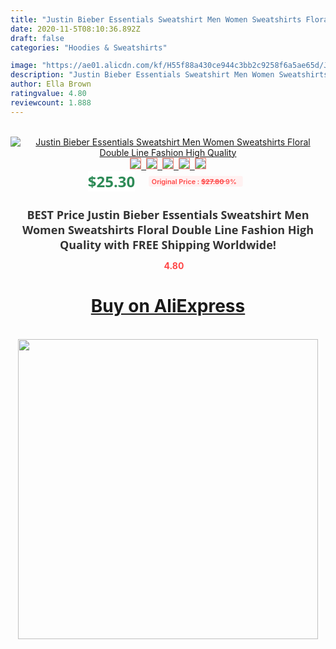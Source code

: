 ```yaml
---
title: "Justin Bieber Essentials Sweatshirt Men Women Sweatshirts Floral Double Line Fashion High Quality"
date: 2020-11-5T08:10:36.892Z
draft: false
categories: "Hoodies & Sweatshirts"

image: "https://ae01.alicdn.com/kf/H55f88a430ce944c3bb2c9258f6a5ae65d/Justin-Bieber-Essentials-Sweatshirt-Men-Women-Sweatshirts-Floral-Double-Line-Fashion-High-Quality.jpg"
description: "Justin Bieber Essentials Sweatshirt Men Women Sweatshirts Floral Double Line Fashion High Quality"
author: Ella Brown
ratingvalue: 4.80
reviewcount: 1.888
---
```

<br>
<div style="text-align: center;">
<a href="https://s.click.aliexpress.com/e/_9AJgnF" target="_blank" rel="nofollow noopener noreferrer"><img alt="Justin Bieber Essentials Sweatshirt Men Women Sweatshirts Floral Double Line Fashion High Quality" class="magnifier-image" src="https://ae01.alicdn.com/kf/H55f88a430ce944c3bb2c9258f6a5ae65d/Justin-Bieber-Essentials-Sweatshirt-Men-Women-Sweatshirts-Floral-Double-Line-Fashion-High-Quality.jpg_640x640.jpg">
<br>
<img style="border:1px solid salmon" src="https://ae01.alicdn.com/kf/H55f88a430ce944c3bb2c9258f6a5ae65d/Justin-Bieber-Essentials-Sweatshirt-Men-Women-Sweatshirts-Floral-Double-Line-Fashion-High-Quality.jpg_120x120.jpg">&nbsp;&nbsp;<img style="border:1px solid salmon" src="https://ae01.alicdn.com/kf/Hbba0aa380f6c467d9b1a13b7cbb86a0fP/Justin-Bieber-Essentials-Sweatshirt-Men-Women-Sweatshirts-Floral-Double-Line-Fashion-High-Quality.jpg_120x120.jpg">&nbsp;&nbsp;<img style="border:1px solid salmon" src="https://ae01.alicdn.com/kf/H7e5445bc4a6d4cf6be927103fc03fbe2B/Justin-Bieber-Essentials-Sweatshirt-Men-Women-Sweatshirts-Floral-Double-Line-Fashion-High-Quality.jpg_120x120.jpg">&nbsp;&nbsp;<img style="border:1px solid salmon" src="https://ae01.alicdn.com/kf/H127532ebc9cf4b3b9668f10d34044acd5/Justin-Bieber-Essentials-Sweatshirt-Men-Women-Sweatshirts-Floral-Double-Line-Fashion-High-Quality.jpg_120x120.jpg">&nbsp;&nbsp;<img style="border:1px solid salmon" src="https://ae01.alicdn.com/kf/H34434065899947f7b9792fa5e7981c4eS/Justin-Bieber-Essentials-Sweatshirt-Men-Women-Sweatshirts-Floral-Double-Line-Fashion-High-Quality.jpg_120x120.jpg"></a></div><br0>
<div style="text-align: center;"><span style="background-color: white; border: 0px; box-sizing: border-box; color: seagreen; display: inline-block; font-family: &quot;open sans&quot; , &quot;arial&quot; , &quot;helvetica&quot; , sans-serif , &quot;heiti&quot;; font-size: 24px; font-stretch: inherit; font-weight: 700; line-height: inherit; margin: 0px 10px 0px 0px; padding: 0px; vertical-align: middle;">$25.30 </span>
<span style="background: rgb(255 , 241 , 241); border-radius: 3px; border: 0px; box-sizing: border-box; color: #ff4747; display: inline-block; font-family: inherit; font-size: 12px; font-stretch: inherit; font-style: inherit; font-variant: inherit; font-weight: 600; line-height: inherit; margin: 0px; padding: 2px 5px; transform: scale(0.9); vertical-align: middle;">Original Price : <b style="text-decoration: line-through;">$27.80 </b> 9%&nbsp;&nbsp;</span></div>
<h1 style="color: #333333; display: inline-block; font-family: &quot;open sans&quot; , &quot;arial&quot; , &quot;helvetica&quot; , sans-serif , &quot;heiti&quot;; font-size: 18px; font-stretch: inherit; font-weight: 700; text-align: center;">BEST Price Justin Bieber Essentials Sweatshirt Men Women Sweatshirts Floral Double Line Fashion High Quality with FREE Shipping Worldwide!</h1>
<div style="color: #ff4747; text-align: center;">
<img src="https://4.bp.blogspot.com/-M0ZcTcb-5uY/XleCXlxnR4I/AAAAAAAAAEc/OrjgMkXV1oMQFaCRZj5HQwOCBcu3w1FegCPcBGAYYCw/s1600/star.png" style="height: 15px;">&nbsp;<b>4.80</b></div>
<div class="button_cont" align="center"><a class="buynow_a" href="https://s.click.aliexpress.com/e/_9AJgnF" target="_blank" rel="nofollow noopener noreferrer"><H1>Buy on AliExpress</H1></a></div><br>
<div class="separator" style="clear: both; text-align: center;">
<img src="https://lh3.googleusercontent.com/-pTy5HemUv9M/XlePHvY0dAI/AAAAAAAAAE4/0nX5iRUoIWY8eMW9Dpxeirr157OZliDIgCLcBGAsYHQ/s1600/badge.gif" width="480">
</div>
